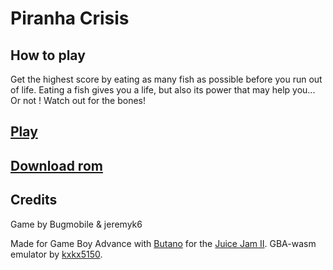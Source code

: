 # Piranha Crisis

## How to play

Get the highest score by eating as many fish as possible before you run out of life. Eating a fish gives you a life, but also its power that may help you... Or not ! Watch out for the bones!

## [Play](https://jeremyk6.github.io/piranha-crisis/)
## [Download rom](https://github.com/jeremyk6/piranha-crisis/raw/gh-page/piranha.gba)

## Credits

Game by Bugmobile & jeremyk6

Made for Game Boy Advance with [Butano](https://github.com/GValiente/butano) for the [Juice Jam II](https://itch.io/jam/gdb-juice-jam-ii).
GBA-wasm emulator by [kxkx5150](https://github.com/kxkx5150/GBA-wasm). 